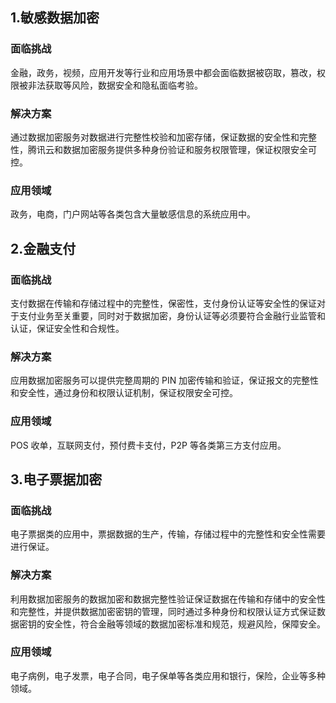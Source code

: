 ##  1.敏感数据加密
### 面临挑战
金融，政务，视频，应用开发等行业和应用场景中都会面临数据被窃取，篡改，权限被非法获取等风险，数据安全和隐私面临考验。

### 解决方案
通过数据加密服务对数据进行完整性校验和加密存储，保证数据的安全性和完整性，腾讯云和数据加密服务提供多种身份验证和服务权限管理，保证权限安全可控。

### 应用领域
政务，电商，门户网站等各类包含大量敏感信息的系统应用中。

##  2.金融支付
### 面临挑战
支付数据在传输和存储过程中的完整性，保密性，支付身份认证等安全性的保证对于支付业务至关重要，同时对于数据加密，身份认证等必须要符合金融行业监管和认证，保证安全性和合规性。

### 解决方案
应用数据加密服务可以提供完整周期的 PIN 加密传输和验证，保证报文的完整性和安全性，通过身份和权限认证机制，保证权限安全可控。

### 应用领域
POS 收单，互联网支付，预付费卡支付，P2P 等各类第三方支付应用。

##  3.电子票据加密
### 面临挑战
电子票据类的应用中，票据数据的生产，传输，存储过程中的完整性和安全性需要进行保证。

### 解决方案
利用数据加密服务的数据加密和数据完整性验证保证数据在传输和存储中的安全性和完整性，并提供数据加密密钥的管理，同时通过多种身份和权限认证方式保证数据密钥的安全性，符合金融等领域的数据加密标准和规范，规避风险，保障安全。

### 应用领域
电子病例，电子发票，电子合同，电子保单等各类应用和银行，保险，企业等多种领域。










